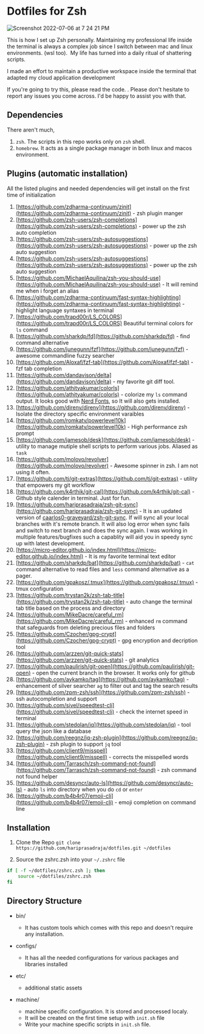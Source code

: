 # Dotfiles for Zsh

![Screenshot 2022-07-06 at 7 24 21 PM](https://user-images.githubusercontent.com/23031396/177753477-6642d8bb-ba9f-4900-b087-e70569743f40.png)

This is how I set up Zsh personally. Maintaining my professional life inside the terminal is always a complex job since I switch between mac and linux environments. (wsl too).  My life has turned into a daily ritual of shattering scripts.

I made an effort to maintain a productive workspace inside the terminal that adapted my cloud application development

If you're going to try this, please read the code. . Please don't hesitate to report any issues you come across. I'd be happy to assist you with that.

## Dependencies

There aren't much,

1. `zsh`. The scripts in this repo works only on `zsh` shell.
2. `homebrew`. It acts as a single package manager in both linux and macos environment.

## Plugins (automatic installation)

All the listed plugins and needed dependencies will get install on the first time of initialization

1. [https://github.com/zdharma-continuum/zinit](https://github.com/zdharma-continuum/zinit) - zsh plugin manger
2. [https://github.com/zsh-users/zsh-completions](https://github.com/zsh-users/zsh-completions) - power up the zsh auto completion
3. [https://github.com/zsh-users/zsh-autosuggestions](https://github.com/zsh-users/zsh-autosuggestions) - power up the zsh auto suggestion
4. [https://github.com/zsh-users/zsh-autosuggestions](https://github.com/zsh-users/zsh-autosuggestions) - power up the zsh auto suggestion
5. [https://github.com/MichaelAquilina/zsh-you-should-use](https://github.com/MichaelAquilina/zsh-you-should-use) - It will remind me when i forget an alias
6. [https://github.com/zdharma-continuum/fast-syntax-highlighting](https://github.com/zdharma-continuum/fast-syntax-highlighting) - highlight language syntaxes in terminal
7. [https://github.com/trapd00r/LS_COLORS](https://github.com/trapd00r/LS_COLORS)    Beautiful terminal colors for `ls` command
8. [https://github.com/sharkdp/fd](https://github.com/sharkdp/fd) - find command alternative
9. [https://github.com/junegunn/fzf](https://github.com/junegunn/fzf) - awesome commandline fuzzy searcher
10. [https://github.com/Aloxaf/fzf-tab](https://github.com/Aloxaf/fzf-tab) - fzf tab completion
11. [https://github.com/dandavison/delta](https://github.com/dandavison/delta) - my favorite git diff tool.
12. [https://github.com/athityakumar/colorls](https://github.com/athityakumar/colorls) - colorize my `ls` command output. It looks good with [Nerd Fonts](https://www.nerdfonts.com/font-downloads), so It will also gets installed.
13. [https://github.com/direnv/direnv](https://github.com/direnv/direnv) - Isolate the directory specific environment varaibles
14. [https://github.com/romkatv/powerlevel10k](https://github.com/romkatv/powerlevel10k) - High performance zsh prompt
15. [https://github.com/jamesob/desk](https://github.com/jamesob/desk) - utility to manage mutiple shell scripts to perform various jobs. Aliased as `task`
16. [https://github.com/molovo/revolver](https://github.com/molovo/revolver) - Awesome spinner in zsh. I am not using it often.
17. [https://github.com/tj/git-extras](https://github.com/tj/git-extras) - utility that empowers my git workflow
18. [https://github.com/k4rthik/git-cal](https://github.com/k4rthik/git-cal) - Github style calender in terminal. Just for fun.
19. [https://github.com/hariprasadraja/zsh-git-sync](https://github.com/hariprasadraja/zsh-git-sync) - It is an updated version of [caarlos0-graveyard/zsh-git-sync](https://github.com/caarlos0-graveyard/zsh-git-sync). If will sync all your local branches with it's remote branch. It will also log error when sync fails and switch to next branch and does the sync again. I was working in multiple features/bugfixes such a capablity will aid you in speedy sync up with latest development.
20. [https://micro-editor.github.io/index.html](https://micro-editor.github.io/index.html) - It is my favorite terminal text editor
21. [https://github.com/sharkdp/bat](https://github.com/sharkdp/bat) - `cat` command alternative to read files and `less` command alternative as a pager.
22. [https://github.com/gpakosz/.tmux](https://github.com/gpakosz/.tmux) - tmux configuration
23. [https://github.com/trystan2k/zsh-tab-title](https://github.com/trystan2k/zsh-tab-title) - auto change the terminal tab title based on the process and directory
24. [https://github.com/MikeDacre/careful_rm](https://github.com/MikeDacre/careful_rm) - enhanced `rm` command that safeguards from deleting precious files and folders
25. [https://github.com/Czocher/gpg-crypt](https://github.com/Czocher/gpg-crypt) - gpg encryption and decription tool
26. [https://github.com/arzzen/git-quick-stats](https://github.com/arzzen/git-quick-stats) - git analytics
27. [https://github.com/paulirish/git-open](https://github.com/paulirish/git-open) - open the current branch in the browser. It works only for github
28. [https://github.com/aykamko/tag](https://github.com/aykamko/tag) - enhancement of silver searcher `ag` to filter out and tag the search results
29. [https://github.com/zpm-zsh/ssh](https://github.com/zpm-zsh/ssh) - ssh autocompletion and support
30. [https://github.com/sivel/speedtest-cli](https://github.com/sivel/speedtest-cli) - check the internet speed in terminal
31. [https://github.com/stedolan/jq](https://github.com/stedolan/jq) - tool query the json like a database
32. [https://github.com/reegnz/jq-zsh-plugin](https://github.com/reegnz/jq-zsh-plugin) - zsh plugin to support `jq` tool
33. [https://github.com/client9/misspell](https://github.com/client9/misspell) - corrects the misspelled words
34. [https://github.com/Tarrasch/zsh-command-not-found](https://github.com/Tarrasch/zsh-command-not-found) - zsh command not found helper
35. [https://github.com/desyncr/auto-ls](https://github.com/desyncr/auto-ls) - auto `ls` into directory when you do `cd` or `enter`
36. [https://github.com/b4b4r07/emoji-cli](https://github.com/b4b4r07/emoji-cli) - emoji completion on command line

## Installation

1. Clone the Repo
`git clone https://github.com/hariprasadraja/dotfiles.git ~/dotfiles`

2. Source the zshrc.zsh into your `~/.zshrc` file

```sh
if [ -f ~/dotfiles/zshrc.zsh ]; then
    source ~/dotfiles/zshrc.zsh
fi
```


## Directory Structure

- bin/
   - It has custom tools which comes with this repo and doesn't require any installation.

- configs/
  - It has all the needed configurations for various packages and libraries installed

- etc/
  - additional static assets

- machine/
  - machine specific configuration. It is stored and processed localy.
  - It will be created on the first time setup with `init.sh` file
  - Write your machine specific scripts in `init.sh` file.
